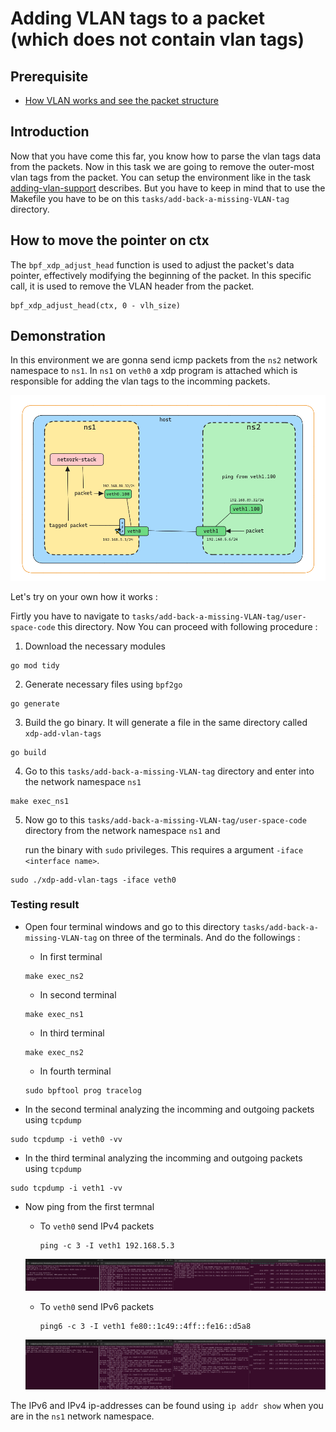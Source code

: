 # Adding VLAN tags to a packet (which does not contain vlan tags)

## Prerequisite
 - [How VLAN works and see the packet structure](https://github.com/REZ-OAN/xdp-tutorials/blob/main/docs/vlan-working.md)
## Introduction
Now that you have come this far, you know how to parse the vlan tags data from the packets. Now in this task we are going to remove the outer-most vlan tags from the packet. You can setup the environment like in the task [adding-vlan-support](https://github.com/REZ-OAN/xdp-tutorials/blob/main/tasks/adding-vlan-support) describes. But you have to keep in mind that to use the Makefile you have to be on this `tasks/add-back-a-missing-VLAN-tag` directory.

## How to move the pointer on ctx
The `bpf_xdp_adjust_head` function is used to adjust the packet's data pointer, effectively modifying the beginning of the packet. In this specific call, it is used to remove the VLAN header from the packet.
```
bpf_xdp_adjust_head(ctx, 0 - vlh_size)
```
## Demonstration 
In this environment we are gonna send icmp packets from the `ns2` network namespace to `ns1`. In `ns1` on `veth0` a xdp program is attached which is responsible for adding the vlan tags to the incomming packets.

![packet-flow](https://github.com/REZ-OAN/xdp-tutorials/blob/main/tasks/add-back-a-missing-VLAN-tag/images/packet-flow.png)

Let's try on your own how it works :

Firtly you have to navigate to `tasks/add-back-a-missing-VLAN-tag/user-space-code` this directory. Now You can proceed with following procedure :
1. Download the necessary modules
```
go mod tidy
```
2. Generate necessary files using `bpf2go`
```
go generate
```
3. Build the go binary. It will generate a file in the same directory called `xdp-add-vlan-tags`
```
go build
```
4. Go to this `tasks/add-back-a-missing-VLAN-tag` directory and  enter into the network namespace `ns1`
```
make exec_ns1
```
5. Now go to this `tasks/add-back-a-missing-VLAN-tag/user-space-code` directory from the network namespace `ns1` and

   run the binary with `sudo` privileges. This requires a argument `-iface <interface name>`.
```
sudo ./xdp-add-vlan-tags -iface veth0
```

### Testing result
 - Open four terminal windows and go to this directory  `tasks/add-back-a-missing-VLAN-tag` on three of the terminals. And do the followings :
    - In first terminal

    ```
    make exec_ns2
    ```
    - In second terminal

    ```
    make exec_ns1
    ``` 
    - In third terminal

    ```
    make exec_ns2
    ```
    - In fourth terminal

    ```
    sudo bpftool prog tracelog
    ```
- In the second terminal analyzing the incomming and outgoing packets using `tcpdump`

```
sudo tcpdump -i veth0 -vv
```
- In the third terminal analyzing the incomming and outgoing packets using `tcpdump`

```
sudo tcpdump -i veth1 -vv
```
- Now ping from the first termnal 
    - To `veth0` send IPv4 packets

        ```
        ping -c 3 -I veth1 192.168.5.3
        ```
    ![ping-to-veth0-ipv4](https://github.com/REZ-OAN/xdp-tutorials/blob/main/tasks/add-back-a-missing-VLAN-tag/images/ipv4-packet.png)

    - To `veth0` send IPv6 packets    

        ```
        ping6 -c 3 -I veth1 fe80::1c49::4ff::fe16::d5a8
        ```
    ![ping-to-veth0-ipv6](https://github.com/REZ-OAN/xdp-tutorials/blob/main/tasks/add-back-a-missing-VLAN-tag/images/ipv6-packet.png)

The IPv6 and IPv4 ip-addresses can be found using `ip addr show` when you are in the `ns1` network namespace.